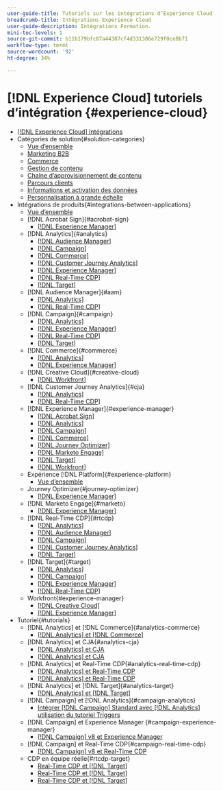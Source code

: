 ```yaml
---
user-guide-title: Tutoriels sur les intégrations d’Experience Cloud
breadcrumb-title: Intégrations Experience Cloud
user-guide-description: Intégrations Formation.
mini-toc-levels: 1
source-git-commit: b11b179bfc87a44387cf4d331386e729f0ce8b71
workflow-type: tm+mt
source-wordcount: '92'
ht-degree: 34%

---
```



# [!DNL Experience Cloud] tutoriels d’intégration {#experience-cloud}

+ [[!DNL Experience Cloud] Intégrations](./overview.md)
+ Catégories de solution{#solution-categories}
   + [Vue d’ensemble](./solution-categories/overview.md)
   + [Marketing B2B](./solution-categories/b2b.md)
   + [Commerce](./solution-categories/commerce.md)
   + [Gestion de contenu](./solution-categories/content-management.md)
   + [Chaîne d’approvisionnement de contenu](./solution-categories/content-supply-chain.md)
   + [Parcours clients](./solution-categories/customer-journeys.md)
   + [Informations et activation des données](./solution-categories/data-insights.md)
   + [Personnalisation à grande échelle](./solution-categories/personalization.md)
+ Intégrations de produits{#integrations-between-applications}
   + [Vue d’ensemble](./integrations-between-applications/overview.md)
   + [!DNL Acrobat Sign]{#acrobat-sign}
      + [[!DNL Experience Manager]](./integrations-between-applications/acrobat-sign/acrobat-sign-experience-manager.md)
   + [!DNL Analytics]{#analytics}
      + [[!DNL Audience Manager]](./integrations-between-applications/analytics/analytics-aam.md)
      + [[!DNL Campaign]](./integrations-between-applications/analytics/analytics-campaign.md)
      + [[!DNL Commerce]](./integrations-between-applications/analytics/analytics-commerce.md)
      + [[!DNL Customer Journey Analytics]](./integrations-between-applications/analytics/analytics-customer-journey-analytics.md)
      + [[!DNL Experience Manager]](./integrations-between-applications/analytics/analytics-experience-manager.md)
      + [[!DNL Real-Time CDP]](./integrations-between-applications/analytics/analytics-rtcdp.md)
      + [[!DNL Target]](./integrations-between-applications/analytics/analytics-target.md)
   + [!DNL Audience Manager]{#aam}
      + [[!DNL Analytics]](./integrations-between-applications/aam/aam-analytics.md)
      + [[!DNL Real-Time CDP]](./integrations-between-applications/aam/aam-rtcdp.md)
   + [!DNL Campaign]{#campaign}
      + [[!DNL Analytics]](./integrations-between-applications/campaign/campaign-analytics.md)
      + [[!DNL Experience Manager]](./integrations-between-applications/campaign/campaign-experience-manager.md)
      + [[!DNL Real-Time CDP]](./integrations-between-applications/campaign/campaign-rtcdp.md)
      + [[!DNL Target]](./integrations-between-applications/campaign/campaign-target.md)
   + [!DNL Commerce]{#commerce}
      + [[!DNL Analytics]](./integrations-between-applications/commerce/commerce-analytics.md)
      + [[!DNL Experience Manager]](./integrations-between-applications/commerce/commerce-experience-manager.md)
   + [!DNL Creative Cloud]{#creative-cloud}
      + [[!DNL Workfront]](./integrations-between-applications/creative-cloud/creative-cloud-workfront.md)
   + [!DNL Customer Journey Analytics]{#cja}
      + [[!DNL Analytics]](./integrations-between-applications/cja/customer-journey-analytics-analytics.md)
      + [[!DNL Real-Time CDP]](./integrations-between-applications/cja/cja-rtcdp.md)
   + [!DNL Experience Manager]{#experience-manager}
      + [[!DNL Acrobat Sign]](./integrations-between-applications/experience-manager/experience-manager-acrobat-sign.md)
      + [[!DNL Analytics]](./integrations-between-applications/experience-manager/experience-manager-analytics.md)
      + [[!DNL Campaign]](./integrations-between-applications/experience-manager/experience-manager-campaign.md)
      + [[!DNL Commerce]](./integrations-between-applications/experience-manager/experience-manager-commerce.md)
      + [[!DNL Journey Optimizer]](./integrations-between-applications/experience-manager/experience-manager-journey-optimizer.md)
      + [[!DNL Marketo Engage]](./integrations-between-applications/experience-manager/experience-manager-marketo.md)
      + [[!DNL Target]](./integrations-between-applications/experience-manager/experience-manager-target.md)
      + [[!DNL Workfront]](./integrations-between-applications/experience-manager/experience-manager-workfront.md)
   + Expérience [!DNL Platform]{#experience-platform}
      + [Vue d’ensemble](./integrations-between-applications/experience-platform/platform.md)
   + Journey Optimizer{#journey-optimizer}
      + [[!DNL Experience Manager]](./integrations-between-applications/journey-optimizer/journey-optimizer-experience-manager.md)
   + [!DNL Marketo Engage]{#marketo}
      + [[!DNL Experience Manager]](./integrations-between-applications/marketo/marketo-experience-manager.md)
   + [!DNL Real-Time CDP]{#rtcdp}
      + [[!DNL Analytics]](./integrations-between-applications/rtcdp/rtcdp-analytics.md)
      + [[!DNL Audience Manager]](./integrations-between-applications/rtcdp/rtcdp-aam.md)
      + [[!DNL Campaign]](./integrations-between-applications/rtcdp/rtcdp-campaign.md)
      + [[!DNL Customer Journey Analytics]](./integrations-between-applications/rtcdp/rtcdp-cja.md)
      + [[!DNL Target]](./integrations-between-applications/rtcdp/rtcdp-target.md)
   + [!DNL Target]{#target}
      + [[!DNL Analytics]](./integrations-between-applications/target/target-analytics.md)
      + [[!DNL Campaign]](./integrations-between-applications/target/target-campaign.md)
      + [[!DNL Experience Manager]](./integrations-between-applications/target/target-experience-manager.md)
      + [[!DNL Real-Time CDP]](./integrations-between-applications/target/target-rtcdp.md)
   + Workfront{#experience-manager}
      + [[!DNL Creative Cloud]](./integrations-between-applications/workfront/workfront-creative-cloud.md)
      + [[!DNL Experience Manager]](./integrations-between-applications/workfront/workfront-experience-manager.md)
+ Tutoriel{#tutorials}
   + [!DNL Analytics] et [!DNL Commerce]{#analytics-commerce}
      + [[!DNL Analytics] et [!DNL Commerce]](./tutorials/analytics-commerce/analytics-commerce.md)
   + [!DNL Analytics] et CJA{#analytics-cja}
      + [[!DNL Analytics] et CJA](./tutorials/analytics-cja/experience-platform-edge.md)
      + [[!DNL Analytics] et CJA](./tutorials/analytics-cja/experience-platform-source-connector.md)
   + [!DNL Analytics] et Real-Time CDP{#analytics-real-time-cdp}
      + [[!DNL Analytics] et Real-Time CDP](./tutorials/analytics-rtcdp/experience-platform-edge.md)
      + [[!DNL Analytics] et Real-Time CDP](./tutorials/analytics-rtcdp/experience-platform-source-connector.md)
   + [!DNL Analytics] et [!DNL Target]{#analytics-target}
      + [[!DNL Analytics] et [!DNL Target]](./tutorials/analytics-target/analytics-target.md)
   + [!DNL Campaign] et [!DNL Analytics]{#campaign-analytics}
      + [Intégrer [!DNL Campaign] Standard avec [!DNL Analytics] utilisation du tutoriel Triggers](./tutorials/campaign-analytics/campaign-analytics-trigger.md)
   + [!DNL Campaign] et Experience Manager {#campaign-experience-manager}
      + [[!DNL Campaign] v8 et Experience Manager](./tutorials/campaign-aem/campaign-v8-with-experience-manager.md)
   + [!DNL Campaign] et Real-Time CDP{#campaign-real-time-cdp}
      + [[!DNL Campaign] v8 et Real-Time CDP](./tutorials/campaign-rtcdp/campaign-v8-real-time-cdp.md)
   + CDP en équipe réelle{#rtcdp-target}
      + [Real-Time CDP et [!DNL Target]](./tutorials/rtcdp-target/web-sdk-and-target-destination.md)
      + [Real-Time CDP et [!DNL Target]](./tutorials/rtcdp-target/mobile-sdk-and-target-destination.md)
      + [Real-Time CDP et [!DNL Target]](./tutorials/rtcdp-target/atjs-and-target-destination.md)
